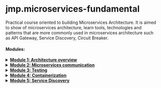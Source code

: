 # jmp.microservices-fundamental

Practical course oriented to building Microservices Architecture. It is aimed to show of microservices architecture,
learn tools, technologies and patterns that are more commonly used in microservices architecture such as API Gateway,
Service Discovery, Circuit Breaker.

#### Modules:

<details>
<summary><u><strong>Module 1: Architecture overview</strong></u></summary>

#### Table of Content

- [What to do](#what-to-do)
- [Sub-task 1: Resource Service](#sub-task-1-resource-service)
- [Sub-task 2: Resource Processor](#sub-task-2-resource-processor)

### What to do

To execute this module, should be used a ready-made artifact obtained after executing
the [introduction-to-microservices](https://git.epam.com/epm-cdp/global-java-foundation-program/java-courses/-/tree/main/introduction-to-microservices)
program and make some changes to the base structure of microservices system.
During this task you need to:

+ Make structural changes to existing microservices:
    - **Resource Service**

+ Implement a new microservice:
    - **Resource Processor**

### Sub-task 1: Resource Service

For a **Resource Service**, it is recommended to make structural changes as described bellow.

- **Resource Service** should use cloud storage or its emulation (
  e.g. [S3 emulator](https://github.com/localstack/localstack)) to store the source file. Previously, the resource file
  was stored in the service database.
- Resource tracking (with resource location in the cloud storage) should be carried out in the underlying database of
  the service.

When uploading a mp3 file, the **Resource Service** should process the file in this way:

- Save the source file to a cloud storage or its emulation (
  e.g. [S3 emulator](https://github.com/localstack/localstack)).
- Save resource location (location in the cloud storage) in the underlying database of the service.
- The **Resource Service** should not invoke any other services this time.

### Sub-task 2: Resource Processor

This service will be used to process the source MP3 data in the future and will not have a web interface. At this point,
this should be a basic Spring Boot application capable of extracting MP3 metadata for further storage using the **Song
Service** API.
An external library can be used for this purpose.(
e.g. [Apache Tika](https://www.tutorialspoint.com/tika/tika_extracting_mp3_files.htm)).

Implement initial version of each service:

- Basic structure (Spring Boot)

![module1_basic_structure.png](statics/images/module1_basic_structure.png)

## NOTES:

- After start localstack should run initialization hook that create s3 bucket from
  script `docker-compose/scripts/localstack/init-s3.sh`


- Localstack endpoints

    - access to s3 busket: [http://localhost:4566/localstack-s3-bucket](http://localhost:4566/localstack-s3-bucket)
      where `localstack-s3-bucket` name of existing bucket;
    - Health check
      localstack: [localhost.localstack.cloud:4566/_localstack/health](localhost.localstack.cloud:4566/_localstack/health)

</details>


<details>
<summary><u><strong>Module 2: Microservices communication</strong></u></summary>

#### Table of Content

- [What to do](#what-to-do)
- [Sub-task 1: Asynchronous communication](#sub-task-1-asynchronous-communication)
- [Sub-task 2: Events handling](#sub-task-2-events-handling)
- [Sub-task 3: Retry mechanism](#sub-task-3-retry-mechanism)

### What to do

In this module it is needed to adjust services created in the first module with adding cross-servers calls.

### Sub-task 1: Asynchronous communication

1) Add asynchronous communication via messaging broker between **Resource Service** and **Resource Processor**.
2) On resource uploading, **Resource Service** should send information about uploaded resource to the **Resource Processor**, which contains “resourceId”.

[Rabbit MQ](https://hub.docker.com/_/rabbitmq), [ActiveMQ](https://hub.docker.com/r/rmohr/activemq) or any other broker usage is possible.

### Sub-task 2: Events handling

1) When the **Resource Processor** has an event of receiving message, it uses a synchronous call to get the resource data (binary) from the **Resource Service**, parses the metadata, and uses the synchronous call to save the metadata of the song in the **Song. Service**.
2) Need to implement some way of queue listening/subscription. For example, [Rabbit Spring Streams](https://docs.spring.io/spring-cloud-stream-binder-rabbit/docs/current/reference/html/spring-cloud-stream-binder-rabbit.html).

### Sub-task 3: Retry mechanism

While implementing communications between services it’s necessary to think about implementation of **Retry Mechanism**, e.g: [Retry Pattern](https://docs.microsoft.com/en-us/azure/architecture/patterns/retry).
Implementation can be based on the [Spring Retry Template](https://docs.spring.io/spring-batch/docs/current/reference/html/retry.html) or annotations for both synchronous and asynchronous communication.

**Note**

For this module you could use any of the messaging brokers for asynchronous communication (it’s better to discuss with expert).

![module2_basic_structure.png](statics/images/module2_basic_structure.png)


## NOTES

- To create Queue, Exchange and Binding should processor (application processor).
</details>


<details>
<summary><u><strong>Module 3: Testing</strong></u></summary>

#### Table of Content

- [What to do](#what-to-do)
- [Sub-task 1: Testing strategy](#sub-task-1-testing-strategy)
- [Sub-task 2: Perform different types of testing](#sub-task-2-perform-different-types-of-testing)

### What to do

In this module it is needed to adjust services with adding tests.

### Sub-task 1: Testing strategy

1) For solving this task, come up with a testing strategy and describe approach on how to ensure application stability and testing strategies:
- Unit tests
- Integration tests
- Component tests
- Contract tests
- End-to-end tests
2) Describe it in a short document what approach was chosen and how the combination of the strategies would help to solve task, e.g., either it's going to be 100% **unit tests** and **integration tests** or something else.

### Sub-task 2: Perform different types of testing

1) _Unit tests_: choose JUnit or Spock and choose module that need to be tested.
2) _Integration tests_: choose JUnit or Spock and cover integration layers.
3) _Component tests_: cover component scenarios on a business level, specifying exact scenario or scenarios and expected outcomes in a natural language, preferably using the Cucumber framework.
4) _Contract tests_: cover all contracts that are used in a specific scenario, preferably using the [Spring Cloud Contract](https://spring.io/projects/spring-cloud-contract) or Pact (contract tests should cover BOTH communication styles: synchronous HTTP and messaging, including stubs propagation).
5) _End-to-end tests_: all scenarios should be described in a natural language. Focus is on coverage on the API layer. Cucumber testing framework can be used in this case with the component tests from above.

**Note**

- At least one test should be executed for each test type.

</details>


<details>
<summary><u><strong>Module 4: Containerization</strong></u></summary>

#### Table of Content

- [What to do](#what-to-do)
- [Sub-task 1: Docker images](#sub-task-1-docker-images)
- [Sub-task 2: Docker Compose file](#sub-task-2-docker-compose-file)

### What to do

In this module you will need to adjust your services with containerization approach.

### Sub-task 1: Docker images

1) Package your applications as Docker images.
2) For each of your services:
- Create a new or modify an existing _Docker_ file that will contain instructions for packaging your project.
- Build a docker image and run it, mapping an external port to verify that application can be started and respond to requests.

### Sub-task 2: Docker Compose file

1) When all applications are successfully packaged, create a new or modify an existing _docker-compose.yml_ file that would list all applications and 3rd party dependencies to successfully start the project.
   Add init scripts for the database to run when container starts up. Once you have a compose file, you can create and start your application containers with a single command: `docker-compose up`.

Please note the following:
- Use an _.env_ file to replace all environment variables depending on the set-up.
- For 3rd party dependencies try to use the _–alpine_ images whenever it's possible.
- For project applications use the build property as these images are not going to be pulled from a public hub.
- Use logical service names to cross-reference services.

Possible container options for existing resources:

- [postgres DB](https://hub.docker.com/_/postgres)
- [mysql db](https://hub.docker.com/_/mysql)
- [RabbitMQ message broker](https://hub.docker.com/_/rabbitmq)
- [ActiveMQ message broker](https://hub.docker.com/r/rmohr/activemq)
- [Local stack (aws emulator)](https://hub.docker.com/r/localstack/localstack)

![module4_containerization.png](statics/images/module4_containerization.png)

</details>


<details>
<summary><u><strong>Module 5: Service Discovery</strong></u></summary>

#### Table of Content

- [What to do](#what-to-do)
- [Sub-task 1: Service Registry](#sub-task-1-service-registry)
- [Sub-task 2: API Gateway](#sub-task-2-api-gateway)
- [Sub-task 3: Service Configuration (Optional)](#sub-task-3-service-configuration-optional)

### What to do

In this task, it is needed to change the configuration to use the existing **Service Registry** tool.
Sample implementation: [Eureka Example](https://www.javainuse.com/spring/cloud-gateway-eureka)

![module5_basic_structure.png](statics/images/module5_basic_structure.png)


### Sub-task 1: Service Registry

1) Update infrastructure of configuration to make sure that **Service Registry** is launched along with existing services.
2) Update clients using Eureka so that they will be called by service name instead of ip:port.
3) Implement Client-Side Balancing.

### Sub-task 2: API Gateway

1) Use API Gateway implementation - Spring Cloud Gateway.
2) Update infrastructure configuration to make sure that API Gateway is launched, exposed and there is a single-entry point in application.
3) Make sure that all services receive traffic from external clients through the API Gateway.
4) Properly handle errors (e.g., if service is not found or route doesn't exist).

### Sub-task 3: Service Configuration (Optional)

1) Create Git repository for storing all needed configuration at one place.
2) Create a service which will play the role of Service Configuration for other services.
3) Update infrastructure configuration by changing one (or more) services so to be able to communicate with Service Configuration.
4) Make sure that all service config clients receive configuration from Service Config.
5) Update service config client to be able to refresh configuration in case it was changed.

**Note.** In case there are issues with running all services on your local machine, for example, not enough CPU range or RAM, here are the following options:

- use [docker limits](https://docs.docker.com/config/containers/resource_constraints/)
- use any cloud free tier system if it’s possible
- use [EPAM Cloud](https://kb.epam.com/display/EPMCITFAQ/Personal+Projects)



### NOTES
- **Spring MVC is incompatible with Spring Cloud Gateway.**

    Please set `spring.main.web-application-type=reactive` or remove `spring-boot-starter-web` dependency.
</details>
